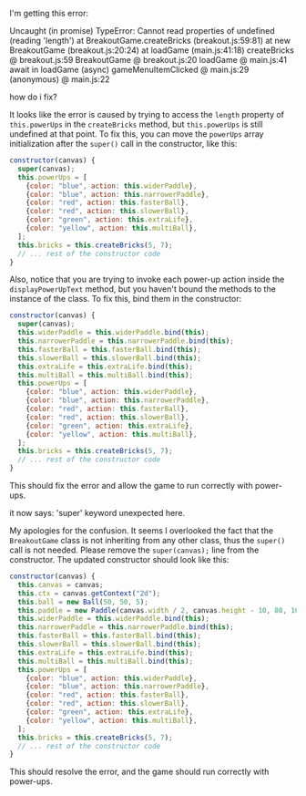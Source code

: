 I'm getting this error:

Uncaught (in promise) TypeError: Cannot read properties of undefined (reading 'length')
    at BreakoutGame.createBricks (breakout.js:59:81)
    at new BreakoutGame (breakout.js:20:24)
    at loadGame (main.js:41:18)
createBricks @ breakout.js:59
BreakoutGame @ breakout.js:20
loadGame @ main.js:41
await in loadGame (async)
gameMenuItemClicked @ main.js:29
(anonymous) @ main.js:22

how do i fix?

It looks like the error is caused by trying to access the `length` property of `this.powerUps` in the `createBricks` method, but `this.powerUps` is still undefined at that point. To fix this, you can move the `powerUps` array initialization after the `super()` call in the constructor, like this:

```javascript
constructor(canvas) {
  super(canvas);
  this.powerUps = [
    {color: "blue", action: this.widerPaddle},
    {color: "blue", action: this.narrowerPaddle},
    {color: "red", action: this.fasterBall},
    {color: "red", action: this.slowerBall},
    {color: "green", action: this.extraLife},
    {color: "yellow", action: this.multiBall},
  ];
  this.bricks = this.createBricks(5, 7);
  // ... rest of the constructor code
}
```

Also, notice that you are trying to invoke each power-up action inside the `displayPowerUpText` method, but you haven't bound the methods to the instance of the class. To fix this, bind them in the constructor:

```javascript
constructor(canvas) {
  super(canvas);
  this.widerPaddle = this.widerPaddle.bind(this);
  this.narrowerPaddle = this.narrowerPaddle.bind(this);
  this.fasterBall = this.fasterBall.bind(this);
  this.slowerBall = this.slowerBall.bind(this);
  this.extraLife = this.extraLife.bind(this);
  this.multiBall = this.multiBall.bind(this);
  this.powerUps = [
    {color: "blue", action: this.widerPaddle},
    {color: "blue", action: this.narrowerPaddle},
    {color: "red", action: this.fasterBall},
    {color: "red", action: this.slowerBall},
    {color: "green", action: this.extraLife},
    {color: "yellow", action: this.multiBall},
  ];
  this.bricks = this.createBricks(5, 7);
  // ... rest of the constructor code
}
```

This should fix the error and allow the game to run correctly with power-ups.

it now says: 'super' keyword unexpected here.

My apologies for the confusion. It seems I overlooked the fact that the `BreakoutGame` class is not inheriting from any other class, thus the `super()` call is not needed. Please remove the `super(canvas);` line from the constructor. The updated constructor should look like this:

```javascript
constructor(canvas) {
  this.canvas = canvas;
  this.ctx = canvas.getContext("2d");
  this.ball = new Ball(50, 50, 5);
  this.paddle = new Paddle(canvas.width / 2, canvas.height - 10, 80, 10);
  this.widerPaddle = this.widerPaddle.bind(this);
  this.narrowerPaddle = this.narrowerPaddle.bind(this);
  this.fasterBall = this.fasterBall.bind(this);
  this.slowerBall = this.slowerBall.bind(this);
  this.extraLife = this.extraLife.bind(this);
  this.multiBall = this.multiBall.bind(this);
  this.powerUps = [
    {color: "blue", action: this.widerPaddle},
    {color: "blue", action: this.narrowerPaddle},
    {color: "red", action: this.fasterBall},
    {color: "red", action: this.slowerBall},
    {color: "green", action: this.extraLife},
    {color: "yellow", action: this.multiBall},
  ];
  this.bricks = this.createBricks(5, 7);
  // ... rest of the constructor code
}
```

This should resolve the error, and the game should run correctly with power-ups.